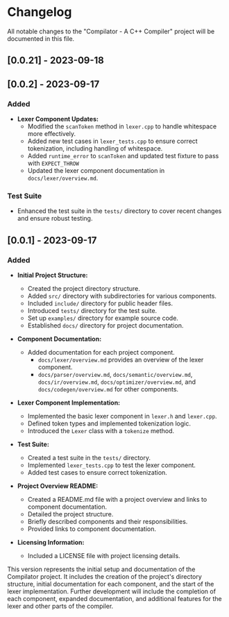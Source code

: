 # Changelog

All notable changes to the "Compilator - A C++ Compiler" project will be documented in this file.
## [0.0.21] - 2023-09-18


## [0.0.2] - 2023-09-17

### Added

- **Lexer Component Updates:**
  - Modified the `scanToken` method in `lexer.cpp` to handle whitespace more effectively.
  - Added new test cases in `lexer_tests.cpp` to ensure correct tokenization, including handling of whitespace.
  - Added `runtime_error` to `scanToken` and updated test fixture to pass with `EXPECT_THROW`
  - Updated the lexer component documentation in `docs/lexer/overview.md`.

### Test Suite
- Enhanced the test suite in the `tests/` directory to cover recent changes and ensure robust testing.

## [0.0.1] - 2023-09-17

### Added

- **Initial Project Structure:**
  - Created the project directory structure.
  - Added `src/` directory with subdirectories for various components.
  - Included `include/` directory for public header files.
  - Introduced `tests/` directory for the test suite.
  - Set up `examples/` directory for example source code.
  - Established `docs/` directory for project documentation.

- **Component Documentation:**
  - Added documentation for each project component.
    - `docs/lexer/overview.md` provides an overview of the lexer component.
    - `docs/parser/overview.md`, `docs/semantic/overview.md`, `docs/ir/overview.md`, `docs/optimizer/overview.md`, and `docs/codegen/overview.md` for other components.

- **Lexer Component Implementation:**
  - Implemented the basic lexer component in `lexer.h` and `lexer.cpp`.
  - Defined token types and implemented tokenization logic.
  - Introduced the `Lexer` class with a `tokenize` method.

- **Test Suite:**
  - Created a test suite in the `tests/` directory.
  - Implemented `lexer_tests.cpp` to test the lexer component.
  - Added test cases to ensure correct tokenization.

- **Project Overview README:**
  - Created a README.md file with a project overview and links to component documentation.
  - Detailed the project structure.
  - Briefly described components and their responsibilities.
  - Provided links to component documentation.

- **Licensing Information:**
  - Included a LICENSE file with project licensing details.

This version represents the initial setup and documentation of the Compilator project. It includes the creation of the project's directory structure, initial documentation for each component, and the start of the lexer implementation. Further development will include the completion of each component, expanded documentation, and additional features for the lexer and other parts of the compiler.
